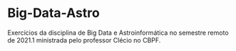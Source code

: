 # Big-Data-Astro
Exercícios da disciplina de Big Data e Astroinformática no semestre remoto de 2021.1 ministrada pelo professor Clécio no CBPF.
